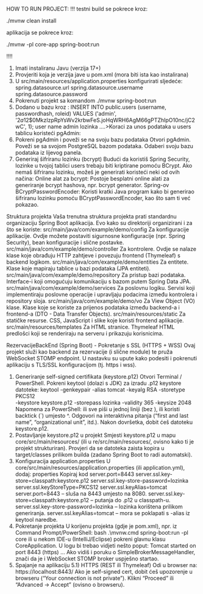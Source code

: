 HOW TO RUN PROJECT:
!!!
testni build se pokrece kroz: 

./mvnw clean install

aplikacija se pokrece kroz:

./mvnw -pl core-app spring-boot:run

!!!!
1. Imati instaliranu Javu (verzija 17+)
2. Provjeriti koja je verzija jave u pom.xml (mora biti ista kao instalirana)
3. U src/main/resources/application.properties konfigurirati sljedeće:
    spring.datasource.url
    spring.datasource.username
    spring.datasource.password
4. Pokrenuti projekt sa komandom ./mvnw spring-boot:run
5. Dodano u bazu kroz : INSERT INTO public.users (username, passwordhash, roleid)
VALUES ('admin', '$2a$12$0MkzIzpRpYsWv2krbwFeS.joHqWRH6AgM66gPTZhIpO10nc/jC2wC', 1);
user name admin lozinka ....>Koraci za unos podataka u users tablicu koristeći pgAdmin:
1. Pokreni pgAdmin i poveži se na svoju bazu podataka
Otvori pgAdmin.
Poveži se sa svojom PostgreSQL bazom podataka.
Odaberi svoju bazu podataka iz lijevog panela.
2. Generiraj šifriranu lozinku (bcrypt)
Budući da koristiš Spring Security, lozinke u tvojoj tablici users trebaju biti kriptirane pomoću BCrypt.
Ako nemaš šifriranu lozinku, možeš je generirati koristeći neki od ovih načina:
Online alat za bcrypt: Postoje besplatni online alati za generiranje bcrypt hashova, npr. bcrypt generator.
Spring-ov BCryptPasswordEncoder: Koristi kratki Java program kako bi generirao šifriranu lozinku pomoću BCryptPasswordEncoder, kao što sam ti već pokazao.


 Struktura projekta
Vaša trenutna struktura projekta prati standardnu organizaciju Spring Boot aplikacija. Evo kako su direktoriji organizirani i za što se koriste:
src/main/java/com/example/demo/config
Za konfiguracije aplikacije.
Ovdje možete postaviti sigurnosne konfiguracije (npr. Spring Security), bean konfiguracije i slične postavke.
src/main/java/com/example/demo/controller
Za kontrolere.
Ovdje se nalaze klase koje obrađuju HTTP zahtjeve i povezuju frontend (Thymeleaf) s backend logikom.
src/main/java/com/example/demo/entities
Za entitete.
Klase koje mapiraju tablice u bazi podataka (JPA entiteti).
src/main/java/com/example/demo/repository
Za pristup bazi podataka.
Interface-i koji omogućuju komunikaciju s bazom putem Spring Data JPA.
src/main/java/com/example/demo/services
Za poslovnu logiku.
Servisi koji implementiraju poslovne operacije i upravljaju podacima između kontrolera i repository sloja.
src/main/java/com/example/demo/vo
Za View Object (VO) klase.
Klase koje se koriste za prijenos podataka između backend-a i frontend-a (DTO - Data Transfer Objects).
src/main/resources/static
Za statičke resurse.
CSS, JavaScript i slike koje koristi frontend aplikacije.
src/main/resources/templates
Za HTML stranice.
Thymeleaf HTML predlošci koji se renderiraju na serveru i prikazuju korisnicima.



RezervacijeBackEnd (Spring Boot) - Pokretanje s SSL (HTTPS + WSS)
Ovaj projekt služi kao backend za rezervacije (i slične module) te pruža WebSocket STOMP endpoint. U nastavku su upute kako podesiti i pokrenuti aplikaciju s TLS/SSL konfiguracijom (tj. https i wss).

1) Generiranje self-signed certifikata (keystore.p12)
Otvori Terminal / PowerShell.
Pokreni keytool (dolazi s JDK) za izradu .p12 keystore datoteke:
keytool -genkeypair -alias tomcat -keyalg RSA -storetype PKCS12 \
    -keystore keystore.p12 -storepass lozinka -validity 365 -keysize 2048
Napomena za PowerShell: ili sve piši u jednoj liniji (bez \), ili koristi backtick (`) umjesto ^.
Odgovori na interaktivna pitanja (“first and last name”, “organizational unit”, itd.).
Nakon dovršetka, dobit ćeš datoteku keystore.p12.
2) Postavljanje keystore.p12 u projekt
Smjesti keystore.p12 u mapu core/src/main/resources/ (ili u re/src/main/resources/, ovisno kako ti je projekt strukturiran).
Provjeri da se datoteka zaista kopira u target/classes prilikom builda (zadano Spring Boot to radi automatski).
3) Konfiguracija application.properties
U core/src/main/resources/application.properties (ili application.yml), dodaj:
properties
Kopiraj kod
server.port=8443
server.ssl.key-store=classpath:keystore.p12
server.ssl.key-store-password=lozinka
server.ssl.keyStoreType=PKCS12
server.ssl.keyAlias=tomcat
server.port=8443 – sluša na 8443 umjesto na 8080.
server.ssl.key-store=classpath:keystore.p12 – putanja do .p12 u classpath-u.
server.ssl.key-store-password=lozinka – lozinka korištena prilikom generiranja.
server.ssl.keyAlias=tomcat – mora se poklapati s -alias iz keytool naredbe.
4) Pokretanje projekta
U korijenu projekta (gdje je pom.xml), npr. iz Command Prompt/PowerShell:
bash
.\mvnw.cmd spring-boot:run -pl core
ili u nekom IDE-u (IntelliJ/Eclipse) pokreni glavnu klasu CoreApplication.
U logu bi trebao vidjeti nešto poput:
Tomcat started on port 8443 (https) ...
Ako vidiš i poruku o SimpleBrokerMessageHandler, znači da je i WebSocket STOMP broker uspješno startao.
5) Spajanje na aplikaciju
5.1) HTTPS (REST ili Thymeleaf)
Odi u browser na:
https://localhost:8443/
Ako je self-signed cert, dobit ćeš upozorenje u browseru (“Your connection is not private”). Klikni “Proceed” ili “Advanced -> Accept” (ovisno o browseru).